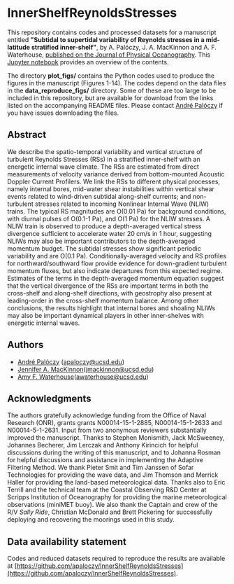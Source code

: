 # InnerShelfReynoldsStresses

This repository contains codes and processed datasets for a manuscript entitled **"Subtidal to supertidal variability of Reynolds stresses in a mid-latitude stratified inner-shelf"**, by A. Palóczy, J. A. MacKinnon and A. F. Waterhouse, [published on the Journal of Physical Oceanography](https://journals.ametsoc.org/view/journals/phoc/aop/JPO-D-20-0140.1/JPO-D-20-0140.1.xml). This [Jupyter notebook](https://nbviewer.jupyter.org/github/apaloczy/InnerShelfReynoldsStresses/blob/master/index.ipynb) provides an overview of the contents.

The directory **plot_figs/** contains the Python codes used to produce the figures in the manuscript (Figures 1-14). The codes depend on the data files in the **data_reproduce_figs/** directory. Some of these are too large to be included in this repository, but are available for download from the links listed on the accompanying README files. Please contact [André Palóczy](mailto:apaloczy@ucsd.edu) if you have issues downloading the files.

## Abstract
We describe the spatio-temporal variability and vertical structure of turbulent Reynolds Stresses (RSs) in a stratified inner-shelf with an energetic internal wave climate. The RSs are estimated from direct measurements of velocity variance derived from bottom-mounted Acoustic Doppler Current Profilers. We link the RSs to different physical processes, namely internal bores, mid-water shear instabilities within vertical shear events related to wind-driven subtidal along-shelf currents; and non-turbulent stresses related to incoming Nonlinear Internal Wave (NLIW) trains. The typical RS magnitudes are O(0.01 Pa) for background conditions, with diurnal pulses of O(0.1-1 Pa), and O(1 Pa) for the NLIW stresses. A NLIW train is observed to produce a depth-averaged vertical stress divergence sufficient to accelerate water 20 cm/s in 1 hour, suggesting NLIWs may also be important contributors to the depth-averaged momentum budget. The subtidal stresses show significant periodic variability and are O(0.1 Pa). Conditionally-averaged velocity and RS profiles for northward/southward flow provide evidence for down-gradient turbulent momentum fluxes, but also indicate departures from this expected regime. Estimates of the terms in the depth-averaged momentum equation suggest that the vertical divergence of the RSs are important terms in both the cross-shelf and along-shelf directions, with geostrophy also present at leading-order in the cross-shelf momentum balance. Among other conclusions, the results highlight that internal bores and shoaling NLIWs may also be important dynamical players in other inner-shelves with energetic internal waves.

## Authors
* [André Palóczy](https://apaloczy.scrippsprofiles.ucsd.edu/) (<apaloczy@ucsd.edu>)
* [Jennifer A. MacKinnon](https://jmackinnon.scrippsprofiles.ucsd.edu/)(<jmackinnon@ucsd.edu>)
* [Amy F. Waterhouse](https://awaterhouse.scrippsprofiles.ucsd.edu/)(<awaterhouse@ucsd.edu>)

## Acknowledgments
The authors gratefully acknowledge funding from the Office of Naval Research (ONR), grants grants N00014-15-1-2885, N00014-15-1-2633 and N00014-5-1-2631. Input from two anonymous reviewers substantially improved the manuscript. Thanks to Stephen Monismith, Jack McSweeney, Johannes Becherer, Jim Lerczak and Anthony Kirincich for helpful discussions during the writing of this manuscript, and to Johanna Rosman for helpful discussions and assistance in implementing the Adaptive Filtering Method. We thank Pieter Smit and Tim Janssen of Sofar Technologies for providing the wave data, and Jim Thomson and Merrick Haller for providing the land-based meteorological data. Thanks also to Eric Terrill and the technical team at the Coastal Observing R&D Center at Scripps Institution of Oceanography for providing the marine meteorological observations (miniMET buoy). We also thank the Captain and crew of the R/V *Sally Ride*, Christian McDonald and Brett Pickering for successfully deploying and recovering the moorings used in this study.

## Data availability statement
Codes and reduced datasets required to reproduce the results are available at [https://github.com/apaloczy/InnerShelfReynoldsStresses](https://github.com/apaloczy/InnerShelfReynoldsStresses).

